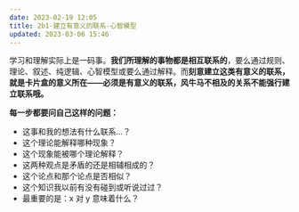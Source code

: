 ```yaml
---
date: 2023-02-19 12:05
title: 2b1-建立有意义的联系-心智模型
updated: 2023-03-06 15:46
---
```


学习和理解实际上是一码事。**我们所理解的事物都是相互联系的**，要么通过规则、理论、叙述、纯逻辑、心智模型或要么通过解释。而**刻意建立这类有意义的联系，就是卡片盒的意义所在——必须是有意义的联系，风牛马不相及的关系不能强行建立联系哦。**

**每一步都要问自己这样的问题：**

- 这事和我的想法有什么联系…？
- 这个理论能解释哪种现象？
- 这个现象能被哪个理论解释？
- 这两种观点是矛盾的还是相辅相成的？
- 这个论点和那个论点是否相似？
- 这个知识我以前有没有碰到或听说过过？
- 最重要的是：x 对 y 意味着什么？